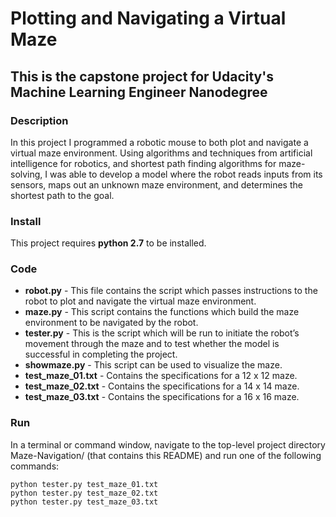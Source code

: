 # Plotting and Navigating a Virtual Maze

## This is the capstone project for Udacity's Machine Learning Engineer Nanodegree

### Description

In this project I programmed a robotic mouse to both plot and navigate a virtual maze environment. Using algorithms and techniques from artificial intelligence for robotics, and shortest path finding algorithms for maze-solving, I was able to develop a model where the robot reads inputs from its sensors, maps out an unknown maze environment, and determines the shortest path to the goal.

### Install

This project requires **python 2.7** to be installed.

### Code

* **robot.py** - This file contains the script which passes instructions to the robot to plot and navigate the virtual maze environment.
* **maze.py** - This script contains the functions which build the maze environment to be navigated by the robot.
* **tester.py** - This is the script which will be run to initiate the robot’s movement through the maze and to test whether the model is successful in completing the project.
* **showmaze.py** - This script can be used to visualize the maze.
* **test_maze_01.txt** - Contains the specifications for a 12 x 12 maze.
* **test_maze_02.txt** - Contains the specifications for a 14 x 14 maze.
* **test_maze_03.txt** - Contains the specifications for a 16 x 16 maze.

### Run

In a terminal or command window, navigate to the top-level project directory Maze-Navigation/ (that contains this README) and run one of the following commands:
```
python tester.py test_maze_01.txt
python tester.py test_maze_02.txt
python tester.py test_maze_03.txt
```

